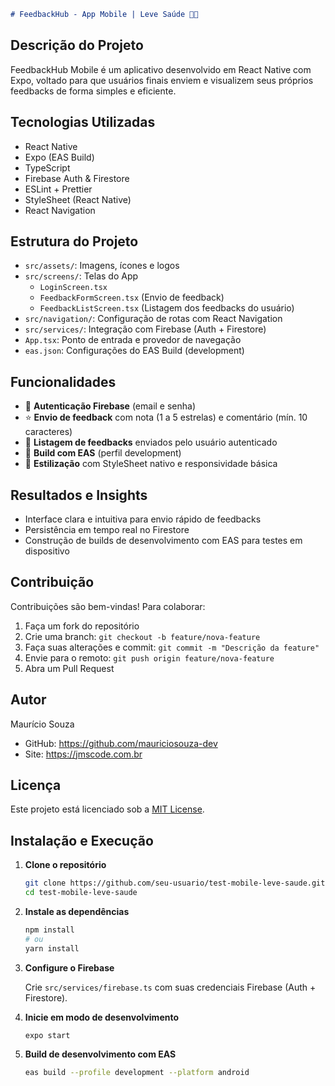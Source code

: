 ````md
# FeedbackHub - App Mobile | Leve Saúde 💬📱
````
## Descrição do Projeto

FeedbackHub Mobile é um aplicativo desenvolvido em React Native com Expo, voltado para que usuários finais enviem e visualizem seus próprios feedbacks de forma simples e eficiente.

## Tecnologias Utilizadas

- React Native
- Expo (EAS Build)
- TypeScript
- Firebase Auth & Firestore
- ESLint + Prettier
- StyleSheet (React Native)
- React Navigation

## Estrutura do Projeto

- `src/assets/`: Imagens, ícones e logos
- `src/screens/`: Telas do App
  - `LoginScreen.tsx`
  - `FeedbackFormScreen.tsx` (Envio de feedback)
  - `FeedbackListScreen.tsx` (Listagem dos feedbacks do usuário)
- `src/navigation/`: Configuração de rotas com React Navigation
- `src/services/`: Integração com Firebase (Auth + Firestore)
- `App.tsx`: Ponto de entrada e provedor de navegação
- `eas.json`: Configurações do EAS Build (development)

## Funcionalidades

- 🔐 **Autenticação Firebase** (email e senha)
- ⭐ **Envio de feedback** com nota (1 a 5 estrelas) e comentário (mín. 10 caracteres)
- 📄 **Listagem de feedbacks** enviados pelo usuário autenticado
- 🚀 **Build com EAS** (perfil development)
- 🎨 **Estilização** com StyleSheet nativo e responsividade básica

## Resultados e Insights

- Interface clara e intuitiva para envio rápido de feedbacks
- Persistência em tempo real no Firestore
- Construção de builds de desenvolvimento com EAS para testes em dispositivo

## Contribuição

Contribuições são bem-vindas! Para colaborar:
1. Faça um fork do repositório
2. Crie uma branch: `git checkout -b feature/nova-feature`
3. Faça suas alterações e commit: `git commit -m "Descrição da feature"`
4. Envie para o remoto: `git push origin feature/nova-feature`
5. Abra um Pull Request

## Autor

Maurício Souza
- GitHub: https://github.com/mauriciosouza-dev
- Site: https://jmscode.com.br

## Licença

Este projeto está licenciado sob a [MIT License](https://opensource.org/licenses/MIT).

## Instalação e Execução

1. **Clone o repositório**

   ```bash
   git clone https://github.com/seu-usuario/test-mobile-leve-saude.git
   cd test-mobile-leve-saude

2. **Instale as dependências**

   ```bash
   npm install
   # ou
   yarn install
   ```

3. **Configure o Firebase**

   Crie `src/services/firebase.ts` com suas credenciais Firebase (Auth + Firestore).

4. **Inicie em modo de desenvolvimento**

   ```bash
   expo start
   ```

5. **Build de desenvolvimento com EAS**

   ```bash
   eas build --profile development --platform android
   ```
